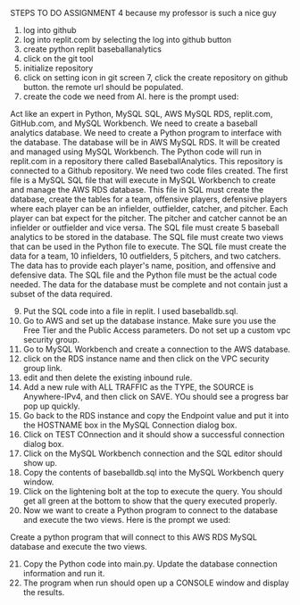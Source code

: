 STEPS TO DO ASSIGNMENT 4 because  my professor is such a nice guy

1. log into github
2. log into replit.com by selecting the log into github button
3.  create python replit baseballanalytics
4.  click on the git tool
5.  initialize repository
6.  click on setting icon in git screen
7,  click the create repository on github button.  the remote url should be populated.
8.  create the code we need from AI.  here is the prompt used:

  Act like an expert in Python, MySQL SQL, AWS MySQL RDS, replit.com, GitHub.com, and MySQL Workbench.  We need to create a baseball analytics database.  We need to create a Python program to interface with the database.  The database will be in AWS MySQL RDS.  It will be created and managed using MySQL Workbench.  The Python code will run in replit.com in a repository there called BaseballAnalytics.  This repository is connected to a Github repository.  We need two code files created.  The first file is a MySQL SQL file that will execute in MySQL Workbench to create and manage the AWS RDS database.  This file in SQL must create the database, create the tables for a team, offensive players, defensive players where each player can be an infielder, outfielder, catcher, and pitcher.  Each player can bat expect for the pitcher.  The pitcher and catcher cannot be an infielder or outfielder and vice versa.  The SQL file must create 5 baseball analytics to be stored in the database.  The SQL file must create two views that can be used in the Python file to execute.  The SQL file must create the data for a team, 10 infielders, 10 outfielders, 5 pitchers, and two catchers.  The data has to provide each player's name, position, and offensive and defensive data.  The SQL file and the Python file must be the actual code needed.  The data for the database must be complete and not contain just a subset of the data required.

  9.  Put the SQL code into a file in replit.  I used baseballdb.sql.
  10.  Go to AWS and set up the database instance.  Make sure you use the Free Tier and the Public Access parameters.  Do not set up a custom vpc security group.
  11.  Go to MySQL Workbench and create a connection to the AWS database.
  12.  click on the RDS instance name and then click on the VPC security group link.
  13.  edit and then delete the existing inbound rule.
  14.  Add a new rule with ALL TRAFFIC as the TYPE, the SOURCE is Anywhere-IPv4, and then click on SAVE.  YOu should see a progress bar pop up quickly.
  15.  Go back to the RDS instance and copy the Endpoint value and put it into the HOSTNAME box in the MySQL Connection dialog box.
  16.  Click on TEST COnnection and it should show a successful connection dialog box.
  17.  Click on the MySQL Workbench connection and the SQL editor should show up.
  18.  Copy the contents of baseballdb.sql into the MySQL Workbench query window.
  19.  Click on the lightening bolt at the top to execute the query.  You should get all green at the bottom to show that the query executed properly.
  20.  Now we want to create a Python program to connect to the database and execute the two views.  Here is the  prompt we used:

  Create a python program that will connect to this AWS RDS MySQL database and execute the two views.

  21.  Copy the Python code into main.py.  Update the database connection information and run it.
  22.  The program when run should open up a CONSOLE window and display the results.